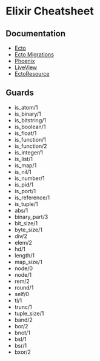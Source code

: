 Elixir Cheatsheet
=================

Documentation
-------------
* [Ecto](https://hexdocs.pm/ecto/Ecto.html)
* [Ecto Migrations](https://hexdocs.pm/ecto_sql/Ecto.Migration.html)
* [Phoenix](https://hexdocs.pm/phoenix/Phoenix.html)
* [LiveView](https://hexdocs.pm/phoenix_live_view/Phoenix.LiveView.html)
* [EctoResource](https://hexdocs.pm/ecto_resource/readme.html)

Guards
------
* is_atom/1
* is_binary/1
* is_bitstring/1
* is_boolean/1
* is_float/1
* is_function/1
* is_function/2
* is_integer/1
* is_list/1
* is_map/1
* is_nil/1
* is_number/1
* is_pid/1
* is_port/1
* is_reference/1
* is_tuple/1
* abs/1
* binary_part/3
* bit_size/1
* byte_size/1
* div/2
* elem/2
* hd/1
* length/1
* map_size/1
* node/0
* node/1
* rem/2
* round/1
* self/0
* tl/1
* trunc/1
* tuple_size/1
* band/2
* bor/2
* bnot/1
* bsl/1
* bsr/1
* bxor/2
